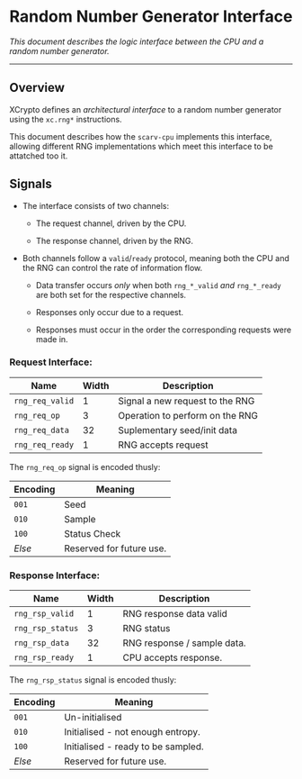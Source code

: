 
# Random Number Generator Interface

*This document describes the logic interface between the CPU and
a random number generator.*

---

## Overview

XCrypto defines an *architectural interface* to a random number generator
using the `xc.rng*` instructions.

This document describes how the `scarv-cpu` implements this interface,
allowing different RNG implementations which meet this interface to be
attatched too it.

## Signals

- The interface consists of two channels:

  - The request channel, driven by the CPU.

  - The response channel, driven by the RNG.

- Both channels follow a `valid`/`ready` protocol, meaning both the CPU
  and the RNG can control the rate of information flow.

  - Data transfer occurs *only* when both `rng_*_valid` *and* `rng_*_ready`
    are both set for the respective channels.

  - Responses only occur due to a request.

  - Responses must occur in the order the corresponding requests were made in.

### Request Interface:

Name             | Width| Description
-----------------|------|----------------------------------------------
`rng_req_valid`  | 1    | Signal a new request to the RNG
`rng_req_op`     | 3    | Operation to perform on the RNG
`rng_req_data`   | 32   | Suplementary seed/init data
`rng_req_ready`  | 1    | RNG accepts request

The `rng_req_op` signal is encoded thusly:

Encoding | Meaning
---------|--------------------------
`001`    | Seed
`010`    | Sample
`100`    | Status Check
*Else*   | Reserved for future use.


### Response Interface:

Name             | Width| Description
-----------------|------|----------------------------------------------
`rng_rsp_valid`  | 1    | RNG response data valid
`rng_rsp_status` | 3    | RNG status
`rng_rsp_data`   | 32   | RNG response / sample data.
`rng_rsp_ready`  | 1    | CPU accepts response.

The `rng_rsp_status` signal is encoded thusly:

Encoding | Meaning
---------|--------------------------
`001`    | Un-initialised
`010`    | Initialised - not enough entropy.
`100`    | Initialised - ready to be sampled.
*Else*   | Reserved for future use.
